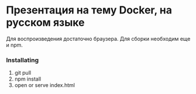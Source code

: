 # Презентация на тему Docker, на русском языке

Для воспроизведения достаточно браузера. Для сборки необходим еще и npm.

### Installating

1. git pull
1. npm install
1. open or serve index.html
